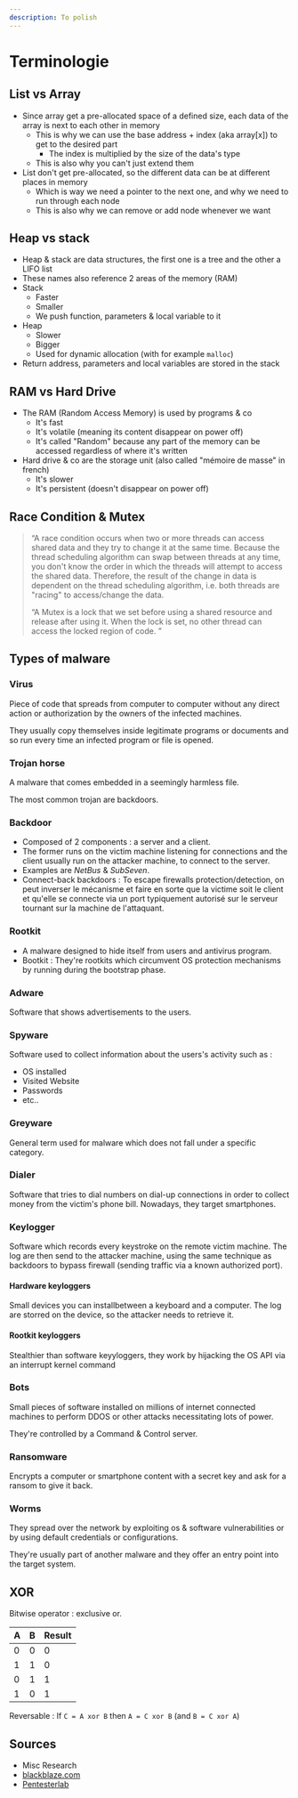 ```yaml
---
description: To polish
---
```


# Terminologie

## List vs Array

* Since array get a pre-allocated space of a defined size, each data of the array is next to each other in memory
  * This is why we can use the base address + index \(aka array\[x\]\) to get to the desired part
    * The index is multiplied by the size of the data's type
  * This is also why you can't just extend them
* List don't get pre-allocated, so the different data can be at different places in memory
  * Which is way we need a pointer to the next one, and why we need to run through each node
  * This is also why we can remove or add node whenever we want

## Heap vs stack

* Heap & stack are data structures, the first one is a tree and the other a LIFO list
* These names also reference 2 areas of the memory \(RAM\)
* Stack
  * Faster
  * Smaller
  * We push function, parameters & local variable to it
* Heap
  * Slower
  * Bigger
  * Used for dynamic allocation \(with for example `malloc`\)
* Return address, parameters and local variables are stored in the stack

## RAM vs Hard Drive

* The RAM \(Random Access Memory\) is used by programs &  co
  * It's fast
  * It's volatile \(meaning its content disappear on power off\)
  * It's called "Random" because any part of the memory can be accessed regardless of where it's written
* Hard drive & co are the storage unit \(also called "mémoire de masse" in french\)
  * It's slower
  * It's persistent \(doesn't disappear on power off\)

## Race Condition & Mutex

> “A race condition occurs when two or more threads can access shared data and they try to change it at the same time. Because the thread scheduling algorithm can swap between threads at any time, you don't know the order in which the threads will attempt to access the shared data. Therefore, the result of the change in data is dependent on the thread scheduling algorithm, i.e. both threads are "racing" to access/change the data.
>
> “A Mutex is a lock that we set before using a shared resource and release after using it. When the lock is set, no other thread can access the locked region of code. ”

## Types of malware

### Virus

Piece of code that spreads from computer to computer without any direct action or authorization by the owners of the infected machines.

They usually copy themselves inside legitimate programs or documents and so run every time an infected program or file is opened.

### Trojan horse

A malware that comes embedded in a seemingly harmless file.

The most common trojan are backdoors.

### Backdoor

* Composed of 2 components : a server and a client.
* The former runs on the victim machine listening for connections and the client usually run on the attacker machine, to connect to the server.
* Examples are _NetBus_ & _SubSeven_.
* Connect-back backdoors : To escape firewalls protection/detection, on peut inverser le mécanisme et faire en sorte que la victime soit le client et qu'elle se connecte via un port typiquement autorisé sur le serveur tournant sur la machine de l'attaquant.

### Rootkit

* A malware designed to hide itself from users and antivirus program.
* Bootkit : They're rootkits which circumvent OS protection mechanisms by running during the bootstrap phase.

### Adware

Software that shows advertisements to the users.

### Spyware

Software used to collect information about the users's activity such as :

* OS installed
* Visited Website
* Passwords
* etc..

### Greyware

General term used for malware which does not fall under a specific category.

### Dialer

Software that tries to dial numbers on dial-up connections in order to collect money from the victim's phone bill. Nowadays, they target smartphones.

### Keylogger

Software which records every keystroke on the remote victim machine. The log are then send to the attacker machine, using the same technique as backdoors to bypass firewall \(sending traffic via a known authorized port\).

#### Hardware keyloggers

Small devices you can installbetween a keyboard and a computer. The log are storred on the device, so the attacker needs to retrieve it.

#### Rootkit keyloggers

Stealthier than software keyyloggers, they work by hijacking the OS API via an interrupt kernel command

### Bots

Small pieces of software installed on millions of internet connected machines to perform DDOS or other attacks necessitating lots of power.

They're controlled by a Command & Control server.

### Ransomware

Encrypts a computer or smartphone content with a secret key and ask for a ransom to give it back.

### Worms

They spread over the network by exploiting os & software vulnerabilities or by using default credentials or configurations.

They're usually part of another malware and they offer an entry point into the target system.

## XOR

Bitwise operator : exclusive or.

| A | B | Result |
| :--- | :--- | :--- |
| 0 | 0 | 0 |
| 1 | 1 | 0 |
| 0 | 1 | 1 |
| 1 | 0 | 1 |

Reversable : If `C = A xor B` then `A = C xor B` \(and `B = C xor A`\)

## Sources

* Misc Research
* [blackblaze.com](https://www.backblaze.com/blog/whats-diff-ram-vs-storage/)
* [Pentesterlab](https://pentesterlab.com/)

